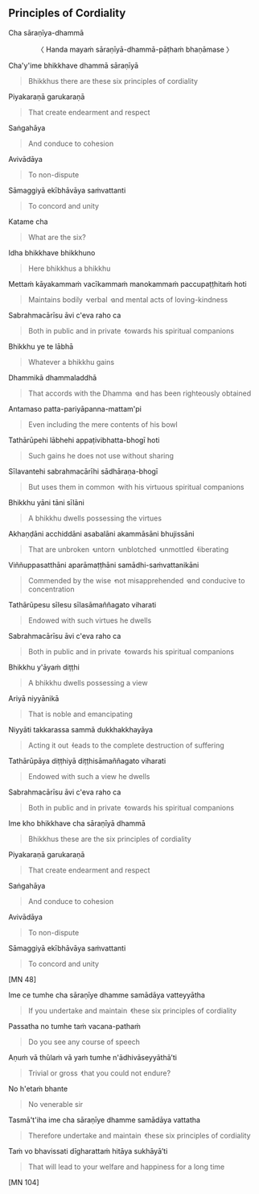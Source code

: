 ## Principles of Cordiality<a id="principles-of-cordiality"></a>
Cha sāraṇīya-dhammā

<center>
〈 Handa mayaṁ sāraṇīyā-dhammā-pāṭhaṁ bhaṇāmase 〉
</center>

Cha'y'ime bhikkhave dhammā sāraṇīyā

<div class="english">

> Bhikkhus there are these six principles of cordiality

</div>

Piyakaraṇā garukaraṇā

<div class="english">

> That create endearment and respect

</div>

Saṅgahāya

<div class="english">

> And conduce to cohesion

</div>

Avivādāya

<div class="english">

> To non-dispute

</div>

Sāmaggiyā ekībhāvāya saṁvattanti

<div class="english">

> To concord and unity

</div>

Katame cha

<div class="english">

> What are the six?

</div>

Idha bhikkhave bhikkhuno

<div class="english">

> Here bhikkhus a bhikkhu

</div>

Mettaṁ kāyakammaṁ vacīkammaṁ manokammaṁ paccupaṭṭhitaṁ hoti

<div class="english">

> Maintains bodily  ̓  verbal  ̓  and mental acts of loving-kindness

</div>

Sabrahmacārīsu āvi c'eva raho ca

<div class="english">

> Both in public and in private  ̓  towards his spiritual companions

</div>

Bhikkhu ye te lābhā

<div class="english">

> Whatever a bhikkhu gains

</div>

Dhammikā dhammaladdhā

<div class="english">

> That accords with the Dhamma  ̓  and has been righteously obtained

</div>

Antamaso patta-pariyāpanna-mattam'pi

<div class="english">

> Even including the mere contents of his bowl

</div>

Tathārūpehi lābhehi appaṭivibhatta-bhogī hoti

<div class="english">

> Such gains he does not use without sharing

</div>

Sīlavantehi sabrahmacārīhi sādhāraṇa-bhogī

<div class="english">

> But uses them in common  ̓  with his virtuous spiritual companions

</div>

Bhikkhu yāni tāni sīlāni

<div class="english">

> A bhikkhu dwells possessing the virtues

</div>

Akhaṇḍāni acchiddāni asabalāni akammāsāni bhujissāni

<div class="english">

> That are unbroken  ̓  untorn  ̓  unblotched  ̓  unmottled  ̓  liberating

</div>

Viññuppasatthāni aparāmaṭṭhāni samādhi-saṁvattanikāni

<div class="english">

> Commended by the wise  ̓  not misapprehended  ̓  and conducive to concentration

</div>

Tathārūpesu sīlesu sīlasāmaññagato viharati

<div class="english">

> Endowed with such virtues he dwells

</div>

Sabrahmacārīsu āvi c'eva raho ca

<div class="english">

> Both in public and in private  ̓  towards his spiritual companions

</div>

Bhikkhu y'āyaṁ diṭṭhi

<div class="english">

> A bhikkhu dwells possessing a view

</div>

Ariyā niyyānikā

<div class="english">

> That is noble and emancipating

</div>

Niyyāti takkarassa sammā dukkhakkhayāya

<div class="english">

> Acting it out  ̓  leads to the complete destruction of suffering

</div>

Tathārūpāya diṭṭhiyā diṭṭhisāmaññagato viharati

<div class="english">

> Endowed with such a view he dwells

</div>

Sabrahmacārīsu āvi c'eva raho ca

<div class="english">

> Both in public and in private  ̓  towards his spiritual companions

</div>

Ime kho bhikkhave cha sāraṇīyā dhammā

<div class="english">

> Bhikkhus these are the six principles of cordiality

</div>

Piyakaraṇā garukaraṇā

<div class="english">

> That create endearment and respect

</div>

Saṅgahāya

<div class="english">

> And conduce to cohesion

</div>

Avivādāya

<div class="english">

> To non-dispute

</div>

Sāmaggiyā ekībhāvāya saṁvattanti

<div class="english">

> To concord and unity

</div>

[MN 48]

Ime ce tumhe cha sāraṇīye dhamme samādāya vatteyyātha

<div class="english">

> If you undertake and maintain  ̓  these six principles of cordiality

</div>

Passatha no tumhe taṁ vacana-pathaṁ

<div class="english">

> Do you see any course of speech

</div>

Aṇuṁ vā thūlaṁ vā yaṁ tumhe n'ādhivāseyyāthā’ti

<div class="english">

> Trivial or gross  ̓  that you could not endure?

</div>

No h'etaṁ bhante

<div class="english">

> No venerable sir

</div>

Tasmā't'iha ime cha sāraṇīye dhamme samādāya vattatha

<div class="english">

> Therefore undertake and maintain  ̓  these six principles of cordiality

</div>

Taṁ vo bhavissati dīgharattaṁ hitāya sukhāyā’ti

<div class="english">

> That will lead to your welfare and happiness for a long time

</div>

[MN 104]
